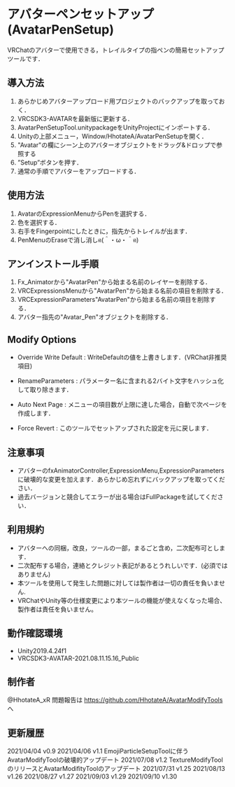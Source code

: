 # アバターペンセットアップ(AvatarPenSetup)

VRChatのアバターで使用できる，トレイルタイプの指ペンの簡易セットアップツールです．

## 導入方法
1. あらかじめアバターアップロード用プロジェクトのバックアップを取っておく．
2. VRCSDK3-AVATARを最新版に更新する．
3. AvatarPenSetupTool.unitypackageをUnityProjectにインポートする．
4. Unityの上部メニュー，Window/HhotateA/AvatarPenSetupを開く．
5. "Avatar"の欄にシーン上のアバターオブジェクトをドラッグ&ドロップで参照する
6. ”Setup”ボタンを押す．
7. 通常の手順でアバターをアップロードする．

## 使用方法
1. AvatarのExpressionMenuからPenを選択する．
2. 色を選択する．
3. 右手をFingerpointにしたときに，指先からトレイルが出ます．
4. PenMenuのEraseで消し消しฅ(＾・ω・＾ฅ)

## アンインストール手順
1. Fx_Animatorから"AvatarPen"から始まる名前のレイヤーを削除する．
2. VRCExpressionsMenuから"AvatarPen"から始まる名前の項目を削除する．
3. VRCExpressionParameters"AvatarPen"から始まる名前の項目を削除する．
4. アバター指先の"Avatar_Pen"オブジェクトを削除する．

## Modify Options
- Override Write Default : WriteDefaultの値を上書きします．(VRChat非推奨項目)
- RenameParameters : パラメーター名に含まれる2バイト文字をハッシュ化して取り除きます．
- Auto Next Page : メニューの項目数が上限に達した場合，自動で次ページを作成します．

- Force Revert : このツールでセットアップされた設定を元に戻します．

## 注意事項
- アバターのfxAnimatorController,ExpressionMenu,ExpressionParametersに破壊的な変更を加えます．あらかじめ忘れずにバックアップを取ってください．
- 過去バージョンと競合してエラーが出る場合はFullPackageを試してください．

## 利用規約
- アバターへの同梱，改良，ツールの一部，まるごと含め，二次配布可とします．
- 二次配布する場合，連絡とクレジット表記があるとうれしいです．(必須ではありません)
- 本ツールを使用して発生した問題に対しては製作者は一切の責任を負いません.
- VRChatやUnity等の仕様変更により本ツールの機能が使えなくなった場合、製作者は責任を負いません。

## 動作確認環境
- Unity2019.4.24f1
- VRCSDK3-AVATAR-2021.08.11.15.16_Public

## 制作者
@HhotateA_xR
問題報告は https://github.com/HhotateA/AvatarModifyTools へ

## 更新履歴
2021/04/04 v0.9
2021/04/06 v1.1 EmojiParticleSetupToolに伴うAvatarModifyToolの破壊的アップデート
2021/07/08 v1.2 TextureModifyToolのリリースとAvatarModifityToolのアップデート
2021/07/31 v1.25
2021/08/13 v1.26
2021/08/27 v1.27
2021/09/03 v1.29
2021/09/10 v1.30